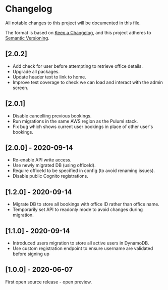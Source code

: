 # Changelog

All notable changes to this project will be documented in this file.

The format is based on [Keep a Changelog](https://keepachangelog.com/en/1.0.0/),
and this project adheres to [Semantic Versioning](https://semver.org/spec/v2.0.0.html).

## [2.0.2]

- Add check for user before attempting to retrieve office details.
- Upgrade all packages.
- Update header text to link to home.
- Improve test coverage to check we can load and interact with the admin screen.

## [2.0.1]

- Disable cancelling previous bookings.
- Run migrations in the same AWS region as the Pulumi stack.
- Fix bug which shows current user bookings in place of other user's bookings.

## [2.0.0] - 2020-09-14

- Re-enable API write access.
- Use newly migrated DB (using officeId).
- Require officeId to be specified in config (to avoid renaming issues).
- Disable public Cognito registrations.

## [1.2.0] - 2020-09-14

- Migrate DB to store all bookings with office ID rather than office name.
- Temporarily set API to readonly mode to avoid changes during migration.

## [1.1.0] - 2020-09-14

- Introduced users migration to store all active users in DynamoDB.
- Use custom registration endpoint to ensure username are validated before signing up

## [1.0.0] - 2020-06-07

First open source release - open preview.
